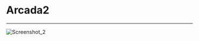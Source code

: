 # Arcada2
------------------------------------------------------------
![Screenshot_2](https://user-images.githubusercontent.com/82707510/229341806-35bc6ebe-696d-4af9-8265-c91b4f574538.png)
